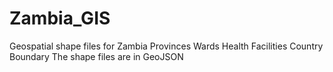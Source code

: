# Zambia_GIS
Geospatial shape files for Zambia
Provinces
Wards
Health Facilities
Country Boundary
The shape files are in GeoJSON
